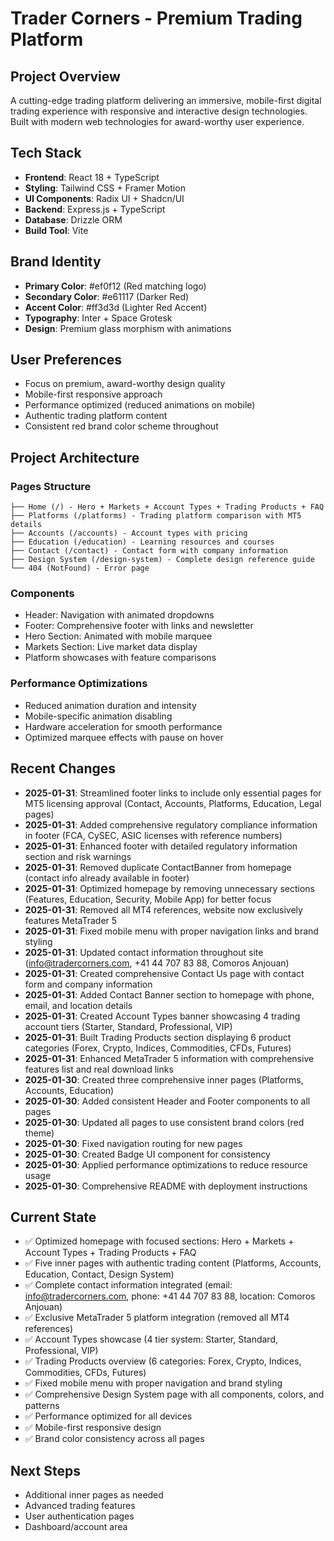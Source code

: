 # Trader Corners - Premium Trading Platform

## Project Overview
A cutting-edge trading platform delivering an immersive, mobile-first digital trading experience with responsive and interactive design technologies. Built with modern web technologies for award-worthy user experience.

## Tech Stack
- **Frontend**: React 18 + TypeScript
- **Styling**: Tailwind CSS + Framer Motion
- **UI Components**: Radix UI + Shadcn/UI
- **Backend**: Express.js + TypeScript  
- **Database**: Drizzle ORM
- **Build Tool**: Vite

## Brand Identity
- **Primary Color**: #ef0f12 (Red matching logo)
- **Secondary Color**: #e61117 (Darker Red)
- **Accent Color**: #ff3d3d (Lighter Red Accent)
- **Typography**: Inter + Space Grotesk
- **Design**: Premium glass morphism with animations

## User Preferences
- Focus on premium, award-worthy design quality
- Mobile-first responsive approach
- Performance optimized (reduced animations on mobile)
- Authentic trading platform content
- Consistent red brand color scheme throughout

## Project Architecture

### Pages Structure
```
├── Home (/) - Hero + Markets + Account Types + Trading Products + FAQ
├── Platforms (/platforms) - Trading platform comparison with MT5 details
├── Accounts (/accounts) - Account types with pricing
├── Education (/education) - Learning resources and courses
├── Contact (/contact) - Contact form with company information
├── Design System (/design-system) - Complete design reference guide
└── 404 (NotFound) - Error page
```

### Components
- Header: Navigation with animated dropdowns
- Footer: Comprehensive footer with links and newsletter
- Hero Section: Animated with mobile marquee
- Markets Section: Live market data display
- Platform showcases with feature comparisons

### Performance Optimizations
- Reduced animation duration and intensity
- Mobile-specific animation disabling
- Hardware acceleration for smooth performance
- Optimized marquee effects with pause on hover

## Recent Changes
- **2025-01-31**: Streamlined footer links to include only essential pages for MT5 licensing approval (Contact, Accounts, Platforms, Education, Legal pages)
- **2025-01-31**: Added comprehensive regulatory compliance information in footer (FCA, CySEC, ASIC licenses with reference numbers)
- **2025-01-31**: Enhanced footer with detailed regulatory information section and risk warnings
- **2025-01-31**: Removed duplicate ContactBanner from homepage (contact info already available in footer)
- **2025-01-31**: Optimized homepage by removing unnecessary sections (Features, Education, Security, Mobile App) for better focus
- **2025-01-31**: Removed all MT4 references, website now exclusively features MetaTrader 5
- **2025-01-31**: Fixed mobile menu with proper navigation links and brand styling
- **2025-01-31**: Updated contact information throughout site (info@tradercorners.com, +41 44 707 83 88, Comoros Anjouan)
- **2025-01-31**: Created comprehensive Contact Us page with contact form and company information
- **2025-01-31**: Added Contact Banner section to homepage with phone, email, and location details
- **2025-01-31**: Created Account Types banner showcasing 4 trading account tiers (Starter, Standard, Professional, VIP)
- **2025-01-31**: Built Trading Products section displaying 6 product categories (Forex, Crypto, Indices, Commodities, CFDs, Futures)
- **2025-01-31**: Enhanced MetaTrader 5 information with comprehensive features list and real download links
- **2025-01-30**: Created three comprehensive inner pages (Platforms, Accounts, Education)
- **2025-01-30**: Added consistent Header and Footer components to all pages
- **2025-01-30**: Updated all pages to use consistent brand colors (red theme)
- **2025-01-30**: Fixed navigation routing for new pages
- **2025-01-30**: Created Badge UI component for consistency
- **2025-01-30**: Applied performance optimizations to reduce resource usage
- **2025-01-30**: Comprehensive README with deployment instructions

## Current State
- ✅ Optimized homepage with focused sections: Hero + Markets + Account Types + Trading Products + FAQ
- ✅ Five inner pages with authentic trading content (Platforms, Accounts, Education, Contact, Design System)
- ✅ Complete contact information integrated (email: info@tradercorners.com, phone: +41 44 707 83 88, location: Comoros Anjouan)
- ✅ Exclusive MetaTrader 5 platform integration (removed all MT4 references)
- ✅ Account Types showcase (4 tier system: Starter, Standard, Professional, VIP)
- ✅ Trading Products overview (6 categories: Forex, Crypto, Indices, Commodities, CFDs, Futures)
- ✅ Fixed mobile menu with proper navigation and brand styling
- ✅ Comprehensive Design System page with all components, colors, and patterns
- ✅ Performance optimized for all devices
- ✅ Mobile-first responsive design
- ✅ Brand color consistency across all pages

## Next Steps
- Additional inner pages as needed
- Advanced trading features
- User authentication pages
- Dashboard/account area